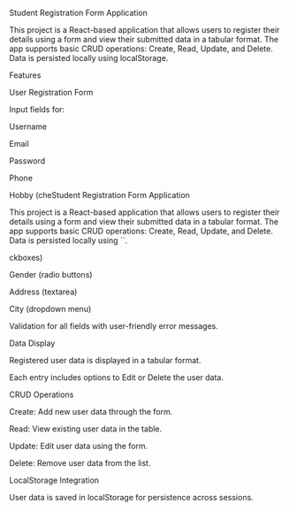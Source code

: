 Student Registration Form Application

This project is a React-based application that allows users to register their details using a form and view their submitted data in a tabular format. The app supports basic CRUD operations: Create, Read, Update, and Delete. Data is persisted locally using localStorage.

Features

User Registration Form

Input fields for:

Username

Email

Password

Phone

Hobby (cheStudent Registration Form Application

This project is a React-based application that allows users to register their details using a form and view their submitted data in a tabular format. The app supports basic CRUD operations: Create, Read, Update, and Delete. Data is persisted locally using ``.

ckboxes)

Gender (radio buttons)

Address (textarea)

City (dropdown menu)

Validation for all fields with user-friendly error messages.

Data Display

Registered user data is displayed in a tabular format.

Each entry includes options to Edit or Delete the user data.

CRUD Operations

Create: Add new user data through the form.

Read: View existing user data in the table.

Update: Edit user data using the form.

Delete: Remove user data from the list.

LocalStorage Integration

User data is saved in localStorage for persistence across sessions.

